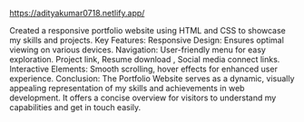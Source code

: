 https://adityakumar0718.netlify.app/

Created a responsive portfolio website using HTML and CSS to showcase my skills and projects.
Key Features:
Responsive Design: Ensures optimal viewing on various devices.
Navigation: User-friendly menu for easy exploration.
Project link, Resume download , Social media connect links.
Interactive Elements: Smooth scrolling, hover effects for enhanced user experience.
Conclusion:
The Portfolio Website serves as a dynamic, visually appealing representation of my skills and achievements in web development. It offers a concise overview for visitors to understand my capabilities and get in touch easily.
